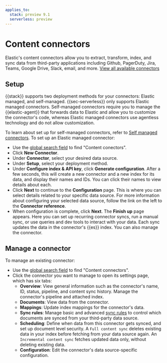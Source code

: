```yaml
---
applies_to:
  stack: preview 9.1
  serverless: preview
---
```


# Content connectors

Elastic's content connectors allow you to extract, transform, index, and sync data from third-party applications including Github, PagerDuty, Jira, Teams, Google Drive, Slack, email, and more. [View all available connectors](elasticsearch://reference/search-connectors/index.md)

## Setup 
{{stack}} supports two deployment methods for your connectors: Elastic managed, and self-managed. {{sec-serverless}} only supports Elastic managed connectors. Self-managed connectors require you to manage the {{elastic-agent}} that forwards data to Elastic and allow you to customize the connector's code, whereas Elastic managed connectors use agentless technology and do not allow customization.

To learn about set up for self-managed connectors, refer to [Self managed connectors](elasticsearch://reference/search-connectors/self-managed-connectors.md). To set up an Elastic managed connector:

- Use the [global search field](/explore-analyze/find-and-organize/find-apps-and-objects.md) to find "Content conectors".
- Click **New Connector**.
- Under **Connector**, select your desired data source.
- Under **Setup**, select your deployment method. 
- Under **Configure index & API key**, click **Generate configuration**. After a few seconds, this will create a new connector and a new index for its data, and display their names and IDs. You can click their names to view details about each. 
- Click **Next** to continue to the **Configuration** page. This is where you can select details related to your specific data source. For more information about configuring your selected data source, follow the link on the left to the **Connector reference**.
- When configuration is complete, click **Next**. The **Finish up** page appears. Here you can set up recurring connector syncs, run a manual sync, or use queries and dev tools to interact with your data. Each sync updates the data in the connector's {{es}} index. You can also manage the connector.


## Manage a connector 

To manage an existing connector:

- Use the [global search field](/explore-analyze/find-and-organize/find-apps-and-objects.md) to find "Content connectors". 
- Click the connector you want to manage to open its settings page, which has six tabs:
  - **Overview**: View general information such as the connector's name, ID, status, pipeline, and content sync history. Manage the connector's pipeline and attached index.
  - **Documents**: View data from the connector.
  - **Mappings**: Update index mappings for the connector's data.
  - **Sync rules**: Manage basic and advanced [sync rules](elasticsearch://reference/elasticsearch/search-connectors/es-sync-rule.md) to control which documents are synced from your third-party data source.
  - **Scheduling**: Define when data from this connector gets synced, and set up document level security. A `Full content sync` deletes existing data in your index before fetching from your data source again. An `Incremental content sync` fetches updated data only, without deleting existing data. 
  - **Configuration**: Edit the connector's data source-specific configuration.